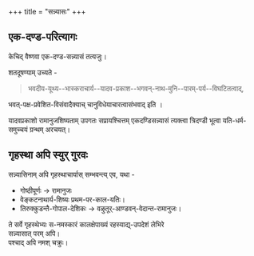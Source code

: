 +++
title = "सन्न्यासः"
+++

## एक-दण्ड-परित्यागः
केचिद् वैष्णवा एक-दण्ड-सन्न्यासं तत्यजुः। 

शतदूषण्याम् उच्यते - 

> भवदीय-यूथ्य--भास्कराचार्य--यादव-प्रकाश--भगवन्-नाथ-मुनि--पारम्-पर्य--विघटितत्वाद्,

भवत्-पक्ष-प्रवेशित-विसंवादैक्याच् चानुविधेयाचारत्वासंभवाद् इति ।

यादवप्रकाशो रामानुजशिष्यताम् उपगतः सप्रायश्चित्तम् एकदण्डिसन्न्यासं त्यक्त्वा त्रिदण्डी भूत्वा यति-धर्म-समुच्चयं ग्रन्थम् अरचयत्। 


## गृहस्था अपि स्युर् गुरवः
सन्न्यासिनाम् अपि गृहस्थाचार्यास् सम्भवन्त्य् एव, यथा  -  

- गोष्ठीपूर्णः → रामानुजः
- वेङ्कटनाथार्य-शिष्यः प्रथम-पर-काल-यतिः। 
- तिरुक्कुडन्तै-गोपाल-देशिकः → वऴुतूर्-आण्डवन्-वेदान्त-रामानुजः।

ते सर्वे गृहस्थेभ्यः स-नमस्कारं कालक्षेपाख्यं रहस्याद्य्-उपदेशं लेभिरे  
सन्न्यासात् परम् अपि।  
पश्चाद् अपि नमश् चक्रुः। 

